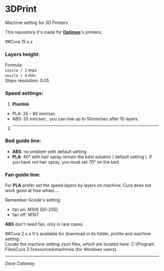# 3DPrint
Machine setting for 3D Printers  

This repository it's made for [**Optimus**](http://goo.gl/feKXvQ)'s printers.  

##Cura 15.x.x
### Layers height:  
Formula:  
`nozzle / 2` max  
`nozzle / 4` min  
Steps resolution: 0.05  

### Speed settings:  
1. **Plastink** 
  * PLA: 35 – 80 mm/sec  
  * ABS: 35 mm/sec  , you can rise up to 50mm/sec after 10 layers.
2. --------

### Bed guide line:  
* **ABS**: no problem with default setting.  
* **PLA**: 40° with hair spray remain the best solution ( default setting ). If you have not hair spray, you must set 70° on the bed.  

### Fan guide line:
For **PLA** prefer set the speed layers by layers on machine, Cura does not work good at free wheel....  

Remember Gcode's setting:  
* fan on: M106 S[0-255]
* fan off: M107  

**ABS** don't need fan, only in rare cases.  

##Cura 2.x.x
It's available for download in its folder, profile and machine setting.  
Locate the machine setting Json files, which are located here: C:\Program Files\Cura 2.1\resources\machines (for Windows users).  


--------------------------------------------------------------  
*Dave Calaway*.